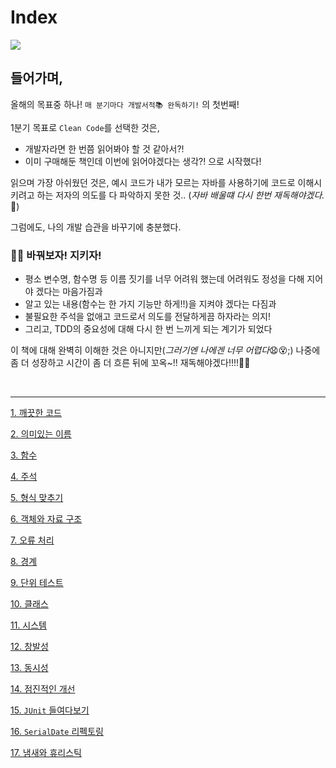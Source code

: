 # Index

![](https://velog.velcdn.com/images/april_5/post/ca95a6fb-6fa7-499d-805a-5fa59554063a/image.png)

## 들어가며,

올해의 목표중 하나! `매 분기마다 개발서적📚 완독하기!` 의 첫번째!

1분기 목표로 `Clean Code`를 선택한 것은,

- 개발자라면 한 번쯤 읽어봐야 할 것 같아서?!
- 이미 구매해둔 책인데 이번에 읽어야겠다는 생각?!
  으로 시작했다!

읽으며 가장 아쉬웠던 것은,
예시 코드가 내가 모르는 자바를 사용하기에 코드로 이해시키려고 하는 저자의 의도를 다 파악하지 못한 것..
(*자바 배울떄 다시 한번 재독해야겠다.*💪)

그럼에도, 나의 개발 습관을 바꾸기에 충분했다.

### 💪💪 바꿔보자! 지키자!

- 평소 변수명, 함수명 등 이름 짓기를 너무 어려워 했는데 어려워도 정성을 다해 지어야 겠다는 마음가짐과
- 알고 있는 내용(함수는 한 가지 기능만 하게!!)을 지켜야 겠다는 다짐과
- 불필요한 주석을 없애고 코드로서 의도를 전달하게끔 하자라는 의지!
- 그리고, TDD의 중요성에 대해 다시 한 번 느끼게 되는 계기가 되었다

이 책에 대해 완벽히 이해한 것은 아니지만(*그러기엔 나에겐 너무 어렵다*😧😵;)
나중에 좀 더 성장하고 시간이 좀 더 흐른 뒤에 꼬옥~!! 재독해야겠다!!!!🫠🫠

<br />

---

[1. 깨끗한 코드](https://github.com/yurim45/clean-code/blob/main/items/1/1.md)

[2. 의미있는 이름](https://github.com/yurim45/clean-code/blob/main/items/2/2.md)

[3. 함수](https://github.com/yurim45/clean-code/blob/main/items/3/3.md)

[4. 주석](https://github.com/yurim45/clean-code/blob/main/items/4/4.md)

[5. 형식 맞추기](https://github.com/yurim45/clean-code/blob/main/items/5/5.md)

[6. 객체와 자료 구조](https://github.com/yurim45/clean-code/blob/main/items/6/6.md)

[7. 오류 처리](https://github.com/yurim45/clean-code/blob/main/items/7/7.md)

[8. 경계](https://github.com/yurim45/clean-code/blob/main/items/8/8.md)

[9. 단위 테스트](https://github.com/yurim45/clean-code/blob/main/items/9/9.md)

[10. 클래스](https://github.com/yurim45/clean-code/blob/main/items/10/10.md)

[11. 시스템](https://github.com/yurim45/clean-code/blob/main/items/11/11.md)

[12. 창발성](https://github.com/yurim45/clean-code/blob/main/items/12/12.md)

[13. 동시성](https://github.com/yurim45/clean-code/blob/main/items/13/13.md)

[14. 점진적인 개선](https://github.com/yurim45/clean-code/blob/main/items/14/14.md)

[15. `JUnit` 들여다보기](https://github.com/yurim45/clean-code/blob/main/items/15/15.md)

[16. `SerialDate` 리펙토링](https://github.com/yurim45/clean-code/blob/main/items/16/16.md)

[17. 냄새와 휴리스틱](https://github.com/yurim45/clean-code/blob/main/items/17/17.md)

